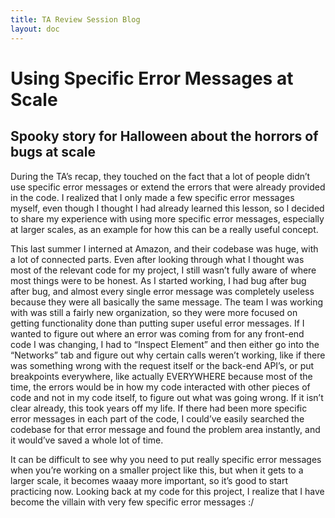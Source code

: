 ```yaml
---
title: TA Review Session Blog
layout: doc
---
```


# Using Specific Error Messages at Scale 
## Spooky story for Halloween about the horrors of bugs at scale

During the TA’s recap, they touched on the fact that a lot of people didn’t use specific error messages or extend the errors that were already provided in the code. I realized that I only made a few specific error messages myself, even though I thought I had already learned this lesson, so I decided to share my experience with using more specific error messages, especially at larger scales, as an example for how this can be a really useful concept.

This last summer I interned at Amazon, and their codebase was huge, with a lot of connected parts. Even after looking through what I thought was most of the relevant code for my project, I still wasn’t fully aware of where most things were to be honest. As I started working, I had bug after bug after bug, and almost every single error message was completely useless because they were all basically the same message. The team I was working with was still a fairly new organization, so they were more focused on getting functionality done than putting super useful error messages. If I wanted to figure out where an error was coming from for any front-end code I was changing, I had to “Inspect Element” and then either go into the “Networks” tab and figure out why certain calls weren’t working, like if there was something wrong with the request itself or the back-end API’s, or put breakpoints everywhere, like actually EVERYWHERE because most of the time, the errors would be in how my code interacted with other pieces of code and not in my code itself, to figure out what was going wrong. If it isn’t clear already, this took years off my life. If there had been more specific error messages in each part of the code, I could’ve easily searched the codebase for that error message and found the problem area instantly, and it would’ve saved a whole lot of time.

It can be difficult to see why you need to put really specific error messages when you’re working on a smaller project like this, but when it gets to a larger scale, it becomes waaay more important, so it’s good to start practicing now. Looking back at my code for this project, I realize that I have become the villain with very few specific error messages :/
